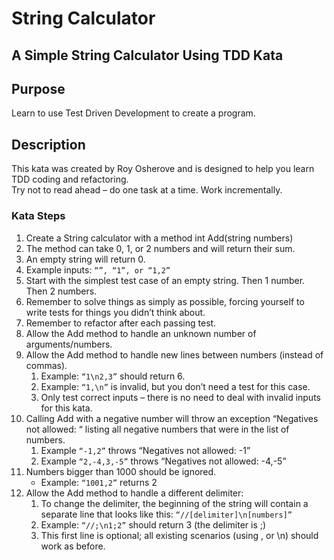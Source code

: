 # String Calculator

## A Simple String Calculator Using TDD Kata

## Purpose
Learn to use Test Driven Development to create a program.

## Description
This kata was created by Roy Osherove and is designed to help you learn TDD coding and refactoring.  
Try not to read ahead – do one task at a time. Work incrementally.

### Kata Steps
1. Create a String calculator with a method int Add(string numbers)
  1. The method can take 0, 1, or 2 numbers and will return their sum.
  2. An empty string will return 0.
  3. Example inputs: `“”, “1”, or “1,2”`
  4. Start with the simplest test case of an empty string. Then 1 number. Then 2 numbers.
  5. Remember to solve things as simply as possible, forcing yourself to write tests for things you didn’t think about.
  6. Remember to refactor after each passing test.
2. Allow the Add method to handle an unknown number of arguments/numbers.
3. Allow the Add method to handle new lines between numbers (instead of commas).
   1. Example: `“1\n2,3”` should return 6.
   2. Example: `“1,\n”` is invalid, but you don’t need a test for this case.
   3. Only test correct inputs – there is no need to deal with invalid inputs for this kata.
4. Calling Add with a negative number will throw an exception “Negatives not allowed: “ listing all negative numbers that were in the list of numbers.
   1. Example `“-1,2”` throws “Negatives not allowed: -1”
   2. Example `“2,-4,3,-5”` throws “Negatives not allowed: -4,-5”
5. Numbers bigger than 1000 should be ignored.
   * Example: `“1001,2”` returns 2
6. Allow the Add method to handle a different delimiter:
   1. To change the delimiter, the beginning of the string will contain a separate line that looks like this: `“//[delimiter]\n[numbers]”`
   2. Example: `“//;\n1;2”` should return 3 (the delimiter is ;)
   3. This first line is optional; all existing scenarios (using , or \n) should work as before.
